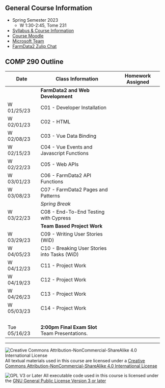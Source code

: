 ## General Course Information
- Spring Semester 2023
  - W 1:30-2:45, Tome 231
- [Syllabus & Course Information](syllabus.md)
- [Course Moodle](https://lms.dickinson.edu/course/view.php?id=49540)
- [Microsoft Team](https://teams.microsoft.com/l/team/19%3aYaQf0RYT9gPl8q80pva4xeQVZzDE0fWZISJNhuF0o_Q1%40thread.tacv2/conversations?groupId=371f8ff2-ece1-407c-858b-c156c34b5e1c&tenantId=6232b055-76b9-4c13-9b88-b562ae7db6fb)
- [FarmData2 Zulip Chat](https://farmdata2.zulipchat.com/)

## COMP 290 Outline

Date            | Class Information                                                                                  | Homework Assigned
----------------|----------------------------------------------------------------------------------------------------|-------------
                | **FarmData2 and Web Development**                                                                  |
W 01/25/23      | C01 - Developer Installation <!-- [[Slides](materials/01-S-OSandLinux.pptx)] -->                   | <!-- [HW01 - OS and Linux](materials/01-A-OSandLinux.docx)<br>Read: [What is open source?](https://opensource.com/resources/what-open-source) -->
W 02/01/23      | C02 - HTML
W 02/08/23      | C03 - Vue Data Binding
W 02/15/23      | C04 - Vue Events and Javascript Functions
W 02/22/23      | C05 - Web APIs
W 03/01/23      | C06 - FarmData2 API Functions
W 03/08/23      | C07 - FarmData2 Pages and Patterns
                | *Spring Break*                                                                                     |
W 03/22/23      | C08 - End-To-End Testing with Cypress
                | **Team Based Project Work**                                                                        |
W 03/29/23      | C09 - Writing User Stories (WiD)
W 04/05/23      | C10 - Breaking User Stories into Tasks (WiD)
W 04/12/23      | C11 - Project Work
W 04/19/23      | C12 - Project Work
W 04/26/23      | C13 - Project Work
W 05/03/23      | C14 - Project Work
&nbsp;          |                                                                                                    |
Tue 05/16/23    | **2:00pm Final Exam Slot**<br> Team Presentations.                                                 |

---

![Creative Commons Attribution-NonCommercial-ShareAlike 4.0 International License](https://i.creativecommons.org/l/by-nc-sa/4.0/88x31.png "Creative Commons Attribution-NonCommercial-ShareAlike 4.0 International License") All textual materials used in this course are licensed under a [Creative Commons Attribution-NonCommercial-ShareAlike 4.0 International License](http://creativecommons.org/licenses/by-nc-sa/4.0/)

![GPL V3 or Later](https://www.gnu.org/graphics/gplv3-or-later-sm.png "GPL V3 or later") All executable code used in this course is licensed under the [GNU General Public License Version 3 or later](https://www.gnu.org/licenses/gpl.txt)
